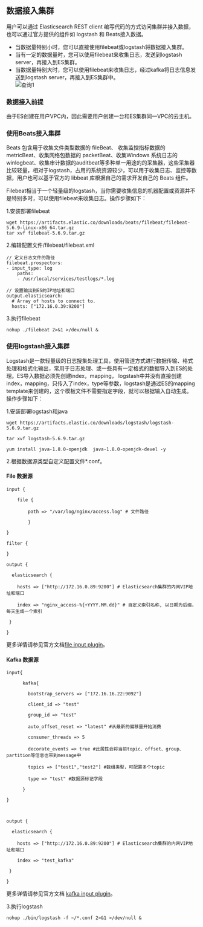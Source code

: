 ## 数据接入集群
用户可以通过 Elasticsearch REST client 编写代码的方式访问集群并接入数据，也可以通过官方提供的组件如 logstash 和 Beats接入数据。</br>
* 当数据量特别小时，您可以直接使用filebeat或logstash将数据接入集群。</br>
* 当有一定的数据量时，您可以使用filebeat来收集日志，发送到logstash server，再接入到ES集群。</br>
* 当数据量特别大时，您可以使用filebeat来收集日志，经过kafka将日志信息发送到logstash server，再接入到ES集群中。</br>
![查询1](https://github.com/jdcloudcom/cn/blob/Elasticsearch/image/Internet-Middleware/JCS%20for%20Elasticsearch/logstash.png)

### 数据接入前提
由于ES创建在用户VPC内，因此需要用户创建一台和ES集群同一VPC的云主机。

### 使用Beats接入集群
Beats 包含用于收集文件类型数据的 fileBeat、 收集监控指标数据的 metricBeat、收集网络包数据的 packetBeat、收集Windows 系统日志的winlogbeat、收集审计数据的auditbeat等多种单一用途的的采集器，这些采集器比较轻量，相对于logstash，占用的系统资源较少，可以用于收集日志、监控等数据，用户也可以基于官方的 libbeat 库根据自己的需求开发自己的 Beats 组件。</br>

Filebeat相当于一个轻量级的logstash，当你需要收集信息的机器配置或资源并不是特别多时，可以使用filebeat来收集日志。操作步骤如下：</br>

1.安装部署filebeat

```
wget https://artifacts.elastic.co/downloads/beats/filebeat/filebeat-5.6.9-linux-x86_64.tar.gz
tar xvf filebeat-5.6.9.tar.gz
```

2.编辑配置文件/filebeat/filebeat.xml

```
// 定义日志文件的路径
filebeat.prospectors:
- input_type: log
    paths:
    - /usr/local/services/testlogs/*.log
 
// 设置输出到ES的IP地址和端口
output.elasticsearch:
  # Array of hosts to connect to.
  hosts: ["172.16.0.39:9200"]
  ```
  
3.执行filebeat

```
nohup ./filebeat 2>&1 >/dev/null &
```

### 使用logstash接入集群
Logstash是一款轻量级的日志搜集处理工具，使用管道方式进行数据传输、格式处理和格式化输出，常用于日志处理、或一些具有一定格式的数据导入到ES的处理。ES导入数据必须先创建index，mapping， logstash中并没有直接创建index，mapping，只传入了index，type等参数，logstash是通过ES的mapping template来创建的，这个模板文件不需要指定字段，就可以根据输入自动生成。操作步骤如下：

1.安装部署logstash和java</br>
 
 ```
wget https://artifacts.elastic.co/downloads/logstash/logstash-5.6.9.tar.gz

tar xvf logstash-5.6.9.tar.gz

yum install java-1.8.0-openjdk  java-1.8.0-openjdk-devel -y
```

2.根据数据源类型自定义配置文件*.conf。

#### File 数据源 

```
input {

    file {

        path => "/var/log/nginx/access.log" # 文件路径

        }

}

filter {

}

output {

  elasticsearch {

    hosts => ["http://172.16.0.89:9200"] # Elasticsearch集群的内网VIP地址和端口

    index => "nginx_access-%{+YYYY.MM.dd}" # 自定义索引名称, 以日期为后缀，每天生成一个索引

 }

}
```


更多详情请参见官方文档[file input plugin](https://www.elastic.co/guide/en/logstash/5.6/plugins-inputs-file.html)。</br>

#### Kafka 数据源
```
input{

      kafka{

        bootstrap_servers => ["172.16.16.22:9092"]

        client_id => "test"

        group_id => "test"

        auto_offset_reset => "latest" #从最新的偏移量开始消费

        consumer_threads => 5

        decorate_events => true #此属性会将当前topic、offset、group、partition等信息也带到message中

        topics => ["test1","test2"] #数组类型，可配置多个topic

        type => "test" #数据源标记字段

      }

}



output {

  elasticsearch {

    hosts => ["http://172.16.0.89:9200"] # Elasticsearch集群的内网VIP地址和端口

    index => "test_kafka"

 }

}
```


更多详情请参见官方文档 [kafka input plugin](https://www.elastic.co/guide/en/logstash/5.6/plugins-inputs-kafka.html)。</br>

3.执行logstash</br>

```
nohup ./bin/logstash -f ~/*.conf 2>&1 >/dev/null &
```

